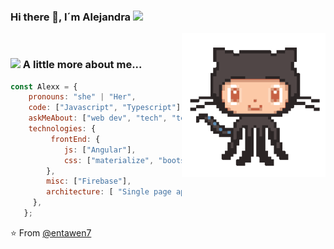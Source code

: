 ### Hi there 👋, I´m Alejandra <img src="https://media.giphy.com/media/mGcNjsfWAjY5AEZNw6/giphy.gif" width="50">

<img align='right' src="https://raw.githubusercontent.com/iCharlesZ/FigureBed/master/img/octocat.gif" width="230"><br>

### <img src="https://media.giphy.com/media/VgCDAzcKvsR6OM0uWg/giphy.gif" width="50"> A little more about me...  


```javascript
const Alexx = {
    pronouns: "she" | "Her",
    code: ["Javascript", "Typescript"],
    askMeAbout: ["web dev", "tech", "teacher", "makeupArtist"],
    technologies: {
         frontEnd: {
            js: ["Angular"],
            css: ["materialize", "bootstrap"]
        },
        misc: ["Firebase"],
        architecture: [ "Single page applications"],
     },    
   };
```

⭐️ From [@entawen7](https://github.com/entarwen7)

<!--
**entarwen7/entarwen7** is a ✨ _special_ ✨ repository because its `README.md` (this file) appears on your GitHub profile.



Here are some ideas to get you started:

- 🔭 I’m currently working on ...
- 🌱 I’m currently learning ...
- 👯 I’m looking to collaborate on ...
- 🤔 I’m looking for help with ...
- 💬 Ask me about ...
- 📫 How to reach me: ...
- 😄 Pronouns: ...
- ⚡ Fun fact: ...
-->
